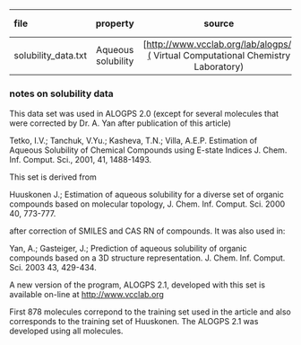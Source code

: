 ##



| file                | property      | source | # of molecules |
|:------------------- |:-------------:|:------:| ---------------:|
| solubility_data.txt | Aqueous solubility | [http://www.vcclab.org/lab/alogps/]( Virtual Computational Chemistry Laboratory) | 1,311|







### notes on solubility data
This data set was used in ALOGPS 2.0 (except for several molecules that
were corrected by Dr. A. Yan after publication of this article)

Tetko, I.V.; Tanchuk, V.Yu.; Kasheva, T.N.; Villa, A.E.P. Estimation of
Aqueous Solubility of Chemical Compounds using E-state Indices
J. Chem. Inf. Comput. Sci., 2001, 41, 1488-1493.

This set is derived from

Huuskonen J.; Estimation of aqueous solubility for a diverse set of organic
compounds based on molecular topology, J. Chem. Inf. Comput. Sci.
2000 40, 773-777.

after correction of SMILES and CAS RN of compounds. It was also used in:

Yan, A.; Gasteiger, J.; Prediction of aqueous solubility of organic
compounds based on a 3D structure representation.
J. Chem. Inf. Comput. Sci. 2003 43, 429-434.

A new version of the program, ALOGPS 2.1, developed with this set is available on-line at
http://www.vcclab.org

First 878 molecules correpond to the training set used in the article
 and also corresponds to the training set of Huuskonen.
The ALOGPS 2.1 was developed using all molecules.
